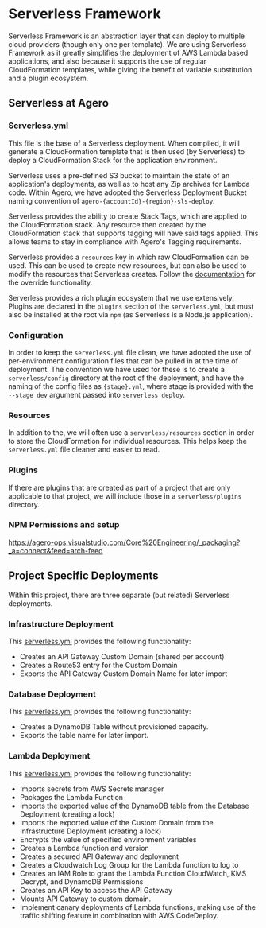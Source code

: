 # Serverless Framework
Serverless Framework is an abstraction layer that can deploy to multiple cloud providers (though only one per template).
We are using Serverless Framework as it greatly simplifies the deployment of AWS Lambda based applications, and also
because it supports the use of regular CloudFormation templates, while giving the benefit of variable substitution
and a plugin ecosystem.

## Serverless at Agero

### Serverless.yml
This file is the base of a Serverless deployment.  When compiled, it will generate a CloudFormation template that is
then used (by Serverless) to deploy a CloudFormation Stack for the application environment.

Serverless uses a pre-defined S3 bucket to maintain the state of an application's deployments, as well as to host any
Zip archives for Lambda code.  Within Agero, we have adopted the Serverless Deployment Bucket naming convention of
`agero-{accountId}-{region}-sls-deploy`.

Serverless provides the ability to create Stack Tags, which are applied to the CloudFormation stack.  Any resource then
created by the CloudFormation stack that supports tagging will have said tags applied.  This allows teams to stay in
compliance with Agero's Tagging requirements.

Serverless provides a `resources` key in which raw CloudFormation can be used.  This can be used to create new
resources, but can also be used to modify the resources that Serverless creates.  Follow the [documentation](https://serverless.com/framework/docs/providers/aws/guide/resources#aws-cloudformation-resource-reference)
for the override functionality.

Serverless provides a rich plugin ecosystem that we use extensively.  Plugins are declared in the `plugins` section of
the `serverless.yml`, but must also be installed at the root via `npm` (as Serverless is a Node.js application).

### Configuration
In order to keep the `serverless.yml` file clean, we have adopted the use of per-environment configuration files that
can be pulled in at the time of deployment.  The convention we have used for these is to create a `serverless/config`
directory at the root of the deployment, and have the naming of the config files as `{stage}.yml`, where stage is
provided with the `--stage dev` argument passed into `serverless deploy`.

### Resources
In addition to the, we will often use a `serverless/resources` section in order to store the CloudFormation for
individual resources.  This helps keep the `serverless.yml` file cleaner and easier to read.

### Plugins
If there are plugins that are created as part of a project that are only applicable to that project, we will include
those in a `serverless/plugins` directory.

### NPM Permissions and setup
https://agero-ops.visualstudio.com/Core%20Engineering/_packaging?_a=connect&feed=arch-feed

## Project Specific Deployments
Within this project, there are three separate (but related) Serverless deployments.

### Infrastructure Deployment
This [serverless.yml](/infrastructure/serverless.yml) provides the following functionality:
* Creates an API Gateway Custom Domain (shared per account)
* Creates a Route53 entry for the Custom Domain
* Exports the API Gateway Custom Domain Name for later import

### Database Deployment
This [serverless.yml](/databases/serverless.yml) provides the following functionality:
* Creates a DynamoDB Table without provisioned capacity.
* Exports the table name for later import.

### Lambda Deployment
This [serverless.yml](/serverless.yml) provides the following functionality:
* Imports secrets from AWS Secrets manager
* Packages the Lambda Function
* Imports the exported value of the DynamoDB table from the Database Deployment (creating a lock)
* Imports the exported value of the Custom Domain from the Infrastructure Deployment (creating a lock)
* Encrypts the value of specified environment variables
* Creates a Lambda function and version
* Creates a secured API Gateway and deployment
* Creates a Cloudwatch Log Group for the Lambda function to log to
* Creates an IAM Role to grant the Lambda Function CloudWatch, KMS Decrypt, and DynamoDB Permissions
* Creates an API Key to access the API Gateway
* Mounts API Gateway to custom domain.
* Implement canary deployments of Lambda functions, making use of the traffic shifting feature in combination with AWS CodeDeploy.
